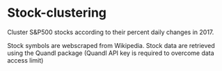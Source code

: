 # Stock-clustering

Cluster S&P500 stocks according to their percent daily changes in 2017.

Stock symbols are webscraped from Wikipedia.
Stock data are retrieved using the Quandl package (Quandl API key is required to overcome data access limit)
